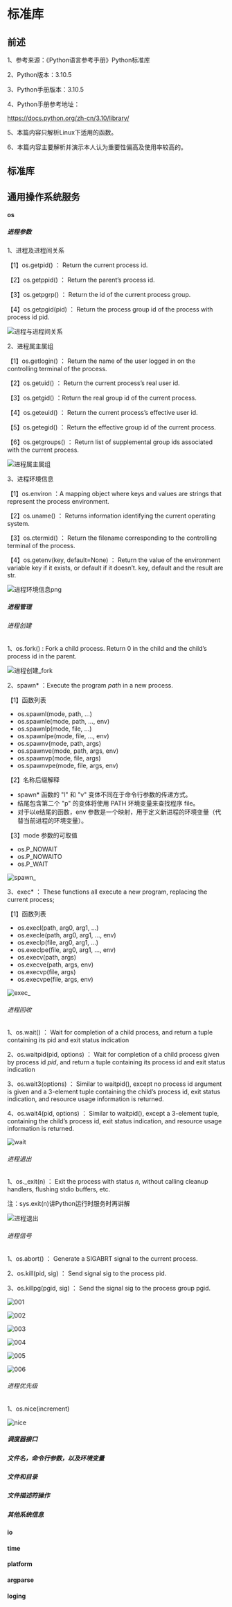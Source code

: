 # 标准库



## 前述

1、参考来源：《Python语言参考手册》Python标准库

2、Python版本：3.10.5

3、Python手册版本：3.10.5

4、Python手册参考地址：

[ ]()https://docs.python.org/zh-cn/3.10/library/

5、本篇内容只解析Linux下适用的函数。

6、本篇内容主要解析并演示本人认为重要性偏高及使用率较高的。



## 标准库



## 通用操作系统服务

#### os

##### 进程参数

1、进程及进程间关系

【1】os.getpid() ： Return the current process id.

【2】os.getppid() ： Return the parent’s process id. 

【3】os.getpgrp() ： Return the id of the current process group.

【4】os.getpgid(pid) ： Return the process group id of the process with process id pid. 

![进程与进程间关系](进程与进程间关系.png)

2、进程属主属组

【1】os.getlogin() ： Return the name of the user logged in on the controlling terminal of the process.

【2】os.getuid() ： Return the current process’s real user id.

【3】os.getgid() ：Return the real group id of the current process.

【4】os.geteuid() ： Return the current process’s effective user id.

【5】os.getegid() ： Return the effective group id of the current process. 

【6】os.getgroups() ： Return list of supplemental group ids associated with the current process.

![进程属主属组](进程属主属组.png)

3、进程环境信息

【1】os.environ ：A mapping object where keys and values are strings that represent the process environment.

【2】os.uname() ： Returns information identifying the current operating system. 

【3】os.ctermid() ： Return the filename corresponding to the controlling terminal of the process.

【4】os.getenv(key, default=None) ： Return the value of the environment variable key if it exists, or default if it doesn’t.  key, default and the result are str. 

![进程环境信息png](进程环境信息png.png)

##### 进程管理

###### 进程创建

1、os.fork() : Fork a child process. Return 0 in the child and the child’s process id in the parent. 

![进程创建_fork](进程创建_fork.png)

2、spawn* ：Execute the program *path* in a new process.

【1】函数列表

- os.spawnl(mode, path, ...)
- os.spawnle(mode, path, ..., env)
- os.spawnlp(mode, file, ...)
- os.spawnlpe(mode, file, ..., env)
- os.spawnv(mode, path, args)
- os.spawnve(mode, path, args, env)
- os.spawnvp(mode, file, args)
- os.spawnvpe(mode, file, args, env)

【2】名称后缀解释

- spawn* 函数的 "l" 和 "v" 变体不同在于命令行参数的传递方式。
- 结尾包含第二个 "p" 的变体将使用 PATH 环境变量来查找程序 file。
- 对于以e结尾的函数，env 参数是一个映射，用于定义新进程的环境变量（代替当前进程的环境变量）。

【3】mode 参数的可取值

- os.P_NOWAIT
- os.P_NOWAITO
- os.P_WAIT

![spawn_](spawn_.png)

3、exec* ： These functions all execute a new program, replacing the current process;

【1】函数列表

- os.execl(path, arg0, arg1, ...)
- os.execle(path, arg0, arg1, ..., env)
- os.execlp(file, arg0, arg1, ...)
- os.execlpe(file, arg0, arg1, ..., env)
- os.execv(path, args)
- os.execve(path, args, env)
- os.execvp(file, args)
- os.execvpe(file, args, env)

![exec_](exec_.png)

###### 进程回收

1、os.wait() ： Wait for completion of a child process, and return a tuple containing its pid and exit status indication

2、os.waitpid(pid, options)  ： Wait for completion of a child process given by process id *pid*, and return a tuple containing its process id and exit status indication 

3、os.wait3(options) ： Similar to waitpid(), except no process id argument is given and a 3-element tuple containing the child’s process id, exit status indication, and resource usage information is returned. 

4、os.wait4(pid, options) ： Similar to waitpid(), except a 3-element tuple, containing the child’s process id, exit status indication, and resource usage information is returned. 

![wait](wait.png)

###### 进程退出

1、os._exit(n) ： Exit the process with status *n*, without calling cleanup handlers, flushing stdio buffers, etc.

注：sys.exit(n)讲Python运行时服务时再讲解

![进程退出](进程退出.png)

###### 进程信号

1、os.abort() ： Generate a SIGABRT signal to the current process. 

2、os.kill(pid, sig) ： Send signal sig to the process pid. 

3、os.killpg(pgid, sig) ： Send the signal sig to the process group pgid.

![001](001.png)

![002](002.png)

![003](003.png)

![004](004.png)

![005](005.png)

![006](006.png)

###### 进程优先级

1、os.nice(increment)

![nice](nice.png)













##### 调度器接口

##### 文件名，命令行参数，以及环境变量

##### 文件和目录

#####  文件描述符操作

##### 其他系统信息

#### io

#### time

#### platform

#### argparse

#### loging



